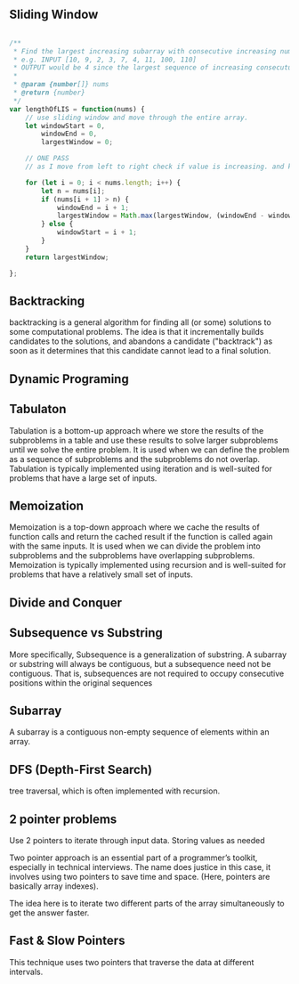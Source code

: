 ## Sliding Window


```JavaScript

/**
 * Find the largest increasing subarray with consecutive increasing numbers.
 * e.g. INPUT [10, 9, 2, 3, 7, 4, 11, 100, 110]
 * OUTPUT would be 4 since the largest sequence of increasing consecutuive numbers is [4, 11, 100, 110]
 *
 * @param {number[]} nums
 * @return {number}
 */
var lengthOfLIS = function(nums) {
    // use sliding window and move through the entire array.
    let windowStart = 0,
        windowEnd = 0,
        largestWindow = 0;

    // ONE PASS
    // as I move from left to right check if value is increasing. and keep a counter via largest window.

    for (let i = 0; i < nums.length; i++) {
        let n = nums[i];
        if (nums[i + 1] > n) {
            windowEnd = i + 1;
            largestWindow = Math.max(largestWindow, (windowEnd - windowStart) + 1);
        } else {
            windowStart = i + 1;
        }
    }
    return largestWindow;

};

```
## Backtracking

backtracking is a general algorithm for finding all (or some) solutions to some computational problems. The idea is that it incrementally builds candidates to the solutions, and abandons a candidate ("backtrack") as soon as it determines that this candidate cannot lead to a final solution.


## Dynamic Programing


## Tabulaton

Tabulation is a bottom-up approach where we store the results of the subproblems in a table and use these results to solve larger subproblems until we solve the entire problem. It is used when we can define the problem as a sequence of subproblems and the subproblems do not overlap. Tabulation is typically implemented using iteration and is well-suited for problems that have a large set of inputs.

## Memoization
Memoization is a top-down approach where we cache the results of function calls and return the cached result if the function is called again with the same inputs. It is used when we can divide the problem into subproblems and the subproblems have overlapping subproblems. Memoization is typically implemented using recursion and is well-suited for problems that have a relatively small set of inputs.

## Divide and Conquer


## Subsequence vs Substring

More specifically, Subsequence is a generalization of substring. A subarray or substring will always be contiguous, but a subsequence need not be contiguous. That is, subsequences are not required to occupy consecutive positions within the original sequences


## Subarray

A subarray is a contiguous non-empty sequence of elements within an array.



## DFS (Depth-First Search)
tree traversal, which is often implemented with recursion.


## 2 pointer problems

Use 2 pointers to iterate through input data. Storing values as needed

Two pointer approach is an essential part of a programmer’s toolkit, especially in technical interviews. The name does justice in this case, it involves using two pointers to save time and space. (Here, pointers are basically array indexes).

The idea here is to iterate two different parts of the array simultaneously to get the answer faster.


## Fast & Slow Pointers

This technique uses two pointers that traverse the data at different intervals.

